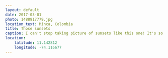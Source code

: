 ```yaml
---
layout: default
date: 2017-03-01
photo: 1488917779.jpg
location_text: Minca, Colombia
title: Those sunsets
caption: I can't stop taking picture of sunsets like this one! It's so beautiful :D
location:
    latitude: 11.142812
    longitude: -74.116677
---
```

